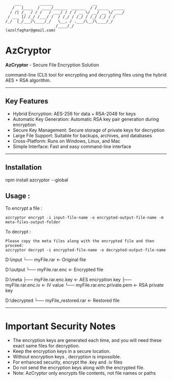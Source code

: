 ```
    ___        ______                 __            
   /   |____  / ____/______  ______  / /_____  _____
  / /| /_  / / /   / ___/ / / / __ \/ __/ __ \/ ___/
 / ___ |/ /_/ /___/ /  / /_/ / /_/ / /_/ /_/ / /    
/_/  |_/___/\____/_/   \__, / .___/\__/\____/_/     
                      /____/_/                      
(azolfaghar@gmail.com)
```

# AzCryptor 

**AzCryptor** - Secure File Encryption Solution 


command-line (CLI) tool for encrypting and decrypting files using the hybrid AES + RSA algorithm.

---

## Key Features

- Hybrid Encryption: AES-256 for data + RSA-2048 for keys
- Automatic Key Generation: Automatic RSA key pair generation during encryption
- Secure Key Management: Secure storage of private keys for decryption
- Large File Support: Suitable for backups, archives, and databases
- Cross-Platform: Runs on Windows, Linux, and Mac
- Simple Interface: Fast and easy command-line interface

---

## Installation 

npm install azcryptor --global 

## Usage : 

To encrypt a file : 
```
azcryptor encrypt -i input-file-name -o encrypted-output-file-name -m meta-files-output-folder
``` 

To decrypt : 
```
Please copy the meta files along with the encrypted file and then proceed:
azcryptor decrypt -i encrypted-file-name -o decrypted-output-file-name
```

D:\input
└── myFile.rar ← Original file

D:\output
└── myFile.rar.enc ← Encrypted file

D:\meta
├── myFile.rar.enc.key ← AES encryption key
├── myFile.rar.enc.iv ← IV value
└── myFile.rar.enc.private.pem ← RSA private key

D:\decrypted
└── myFile_restored.rar ← Restored file

--- 

# Important Security Notes

- The encryption keys are generated each time, and you will need these exact same files for decryption.
- Keep the encryption keys in a secure location.
- Without encryption keys , decryption is impossible.
- For enhanced security, encrypt the .key and .iv files
- Do not send the encryption keys along with the encrypted file.
- Note: AzCryptor only encrypts file contents, not file names or paths

